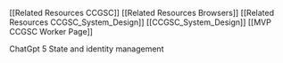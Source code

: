 

[[Related Resources CCGSC]]
[[Related Resources Browsers]]
[[Related Resources CCGSC_System_Design]]
[[CCGSC_System_Design]]
[[MVP CCGSC Worker Page]]


ChatGpt 5 State and identity management

